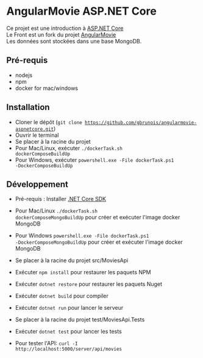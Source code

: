AngularMovie ASP.NET Core
=========================

Ce projet est une introduction à [ASP.NET Core](https://www.microsoft.com/net)<br />
Le Front est un fork du projet [AngularMovie](https://github.com/Sfeir/angularmovie-300)<br />
Les données sont stockées dans une base MongoDB.

## Pré-requis
* nodejs
* npm
* docker for mac/windows

## Installation
* Cloner le dépôt (<code>git clone https://github.com/gbrunois/angularmovie-aspnetcore.git</code>)
* Ouvrir le terminal
* Se placer à la racine du projet
* Pour Mac/Linux, exécuter <code>./dockerTask.sh dockerComposeBuildUp</code>
* Pour Windows, exécuter <code>powershell.exe -File dockerTask.ps1 -DockerComposeBuildUp</code>

## Développement
* Pré-requis : Installer [.NET Core SDK](https://www.microsoft.com/net/core)

* Pour Mac/Linux <code>./dockerTask.sh dockerComposeMongoBuildUp</code> pour créer et exécuter l'image docker MongoDB
* Pour Windows <code>powershell.exe -File dockerTask.ps1 -DockerComposeMongoBuildUp</code> pour créer et exécuter l'image docker MongoDB

* Se placer à la racine du projet src/MoviesApi
* Exécuter <code>npm install</code> pour restaurer les paquets NPM
* Exécuter <code>dotnet restore</code> pour restaurer les paquets Nuget
* Exécuter <code>dotnet build</code> pour compiler
* Exécuter <code>dotnet run</code> pour lancer le serveur

* Se placer à la racine du projet test/MoviesApi.Tests
* Exécuter <code>dotnet test</code> pour lancer les tests

* Pour tester l'API: <code>curl -I http://localhost:5000/server/api/movies</code>




